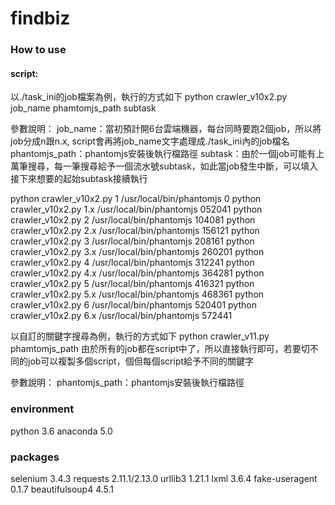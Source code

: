 # findbiz

### How to use 
#### script:
以./task_ini的job檔案為例，執行的方式如下
python crawler_v10x2.py job_name phamtomjs_path subtask

參數說明：
job_name：當初預計開6台雲端機器，每台同時要跑2個job，所以將job分成n跟n.x, script會再將job_name文字處理成./task_ini內的job檔名
phantomjs_path：phantomjs安裝後執行檔路徑
subtask：由於一個job可能有上萬筆搜尋，每一筆搜尋給予一個流水號subtask，如此當job發生中斷，可以填入接下來想要的起始subtask接續執行

python crawler_v10x2.py 1 /usr/local/bin/phantomjs 0
python crawler_v10x2.py 1.x /usr/local/bin/phantomjs 052041
python crawler_v10x2.py 2 /usr/local/bin/phantomjs 104081
python crawler_v10x2.py 2.x /usr/local/bin/phantomjs 156121
python crawler_v10x2.py 3 /usr/local/bin/phantomjs 208161
python crawler_v10x2.py 3.x /usr/local/bin/phantomjs 260201
python crawler_v10x2.py 4 /usr/local/bin/phantomjs 312241
python crawler_v10x2.py 4.x /usr/local/bin/phantomjs 364281
python crawler_v10x2.py 5 /usr/local/bin/phantomjs 416321 
python crawler_v10x2.py 5.x /usr/local/bin/phantomjs 468361
python crawler_v10x2.py 6 /usr/local/bin/phantomjs 520401
python crawler_v10x2.py 6.x /usr/local/bin/phantomjs 572441


以自訂的關鍵字搜尋為例，執行的方式如下
python crawler_v11.py phamtomjs_path
由於所有的job都在script中了，所以直接執行即可，若要切不同的job可以複製多個script，個但每個script給予不同的關鍵字

參數說明：
phantomjs_path：phantomjs安裝後執行檔路徑


### environment
python 3.6
anaconda 5.0

### packages
selenium       3.4.3
requests       2.11.1/2.13.0
urllib3        1.21.1
lxml           3.6.4
fake-useragent 0.1.7
beautifulsoup4 4.5.1